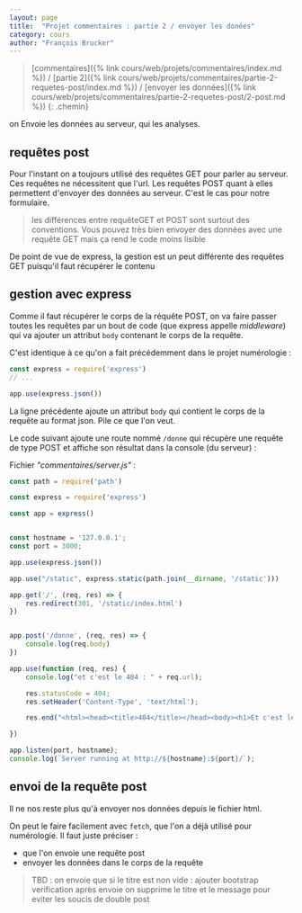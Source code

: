 ```yaml
---
layout: page
title:  "Projet commentaires : partie 2 / envoyer les donées"
category: cours
author: "François Brucker"
---
```


> [commentaires]({% link cours/web/projets/commentaires/index.md %}) / [partie 2]({% link cours/web/projets/commentaires/partie-2-requetes-post/index.md %}) / [envoyer les données]({% link cours/web/projets/commentaires/partie-2-requetes-post/2-post.md %})
{: .chemin}

on Envoie les données au serveur, qui les analyses.

## requêtes post

Pour l'instant on a toujours utilisé des requêtes GET pour parler au serveur. Ces requêtes ne nécessitent que l'url. Les requêtes POST quant à elles permettent d'envoyer des données au serveur. C'est le cas pour notre formulaire.

> les différences entre requêteGET et POST sont surtout des conventions. Vous pouvez très bien envoyer des données avec une requête GET mais ça rend le code moins lisible

De point de vue de express, la gestion est un peut différente des requêtes GET puisqu'il faut récupérer le contenu

## gestion avec express

Comme il faut récupérer le corps de la réquête POST, on va faire passer toutes les requêtes par un bout de code (que express appelle *middleware*) qui va ajouter un attribut `body` contenant le corps de la requête.

C'est identique à ce qu'on a fait précédemment dans le projet numérologie :

```js
const express = require('express')
// ...

app.use(express.json())
```

La ligne précédente ajoute  un attribut `body` qui contient le corps de la requête au format json. Pile ce que l'on veut.

Le code suivant ajoute une route nommé `/donne` qui récupère une requête de type POST et affiche son résultat dans la console (du serveur) :

Fichier *"commentaires/server.js"* :

```js
const path = require('path')

const express = require('express')

const app = express()


const hostname = '127.0.0.1';
const port = 3000;

app.use(express.json())

app.use("/static", express.static(path.join(__dirname, '/static')))

app.get('/', (req, res) => {
    res.redirect(301, '/static/index.html')
})


app.post('/donne', (req, res) => {
    console.log(req.body)
})

app.use(function (req, res) {
    console.log("et c'est le 404 : " + req.url);

    res.statusCode = 404;
    res.setHeader('Content-Type', 'text/html');

    res.end("<html><head><title>404</title></head><body><h1>Et c'est le 404.</h1><p> ressource non trouvée</p></body></html>");

})

app.listen(port, hostname);
console.log(`Server running at http://${hostname}:${port}/`);
```

## envoi de la requête post

Il ne nos reste plus qu'à envoyer nos données depuis le fichier html.

On peut le faire facilement avec `fetch`, que l'on a déjà utilisé pour numérologie. Il faut juste préciser :

* que l'on envoie une requête post
* envoyer les données dans le corps de la requête

> TBD :
> on envoie que si le titre est non vide : ajouter bootstrap verification
> après envoie on supprime le titre et le message pour eviter les soucis de double post
